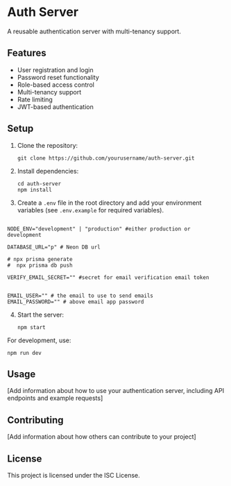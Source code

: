 # Auth Server

A reusable authentication server with multi-tenancy support.

## Features

- User registration and login
- Password reset functionality
- Role-based access control
- Multi-tenancy support
- Rate limiting
- JWT-based authentication

## Setup

1. Clone the repository:

   ```
   git clone https://github.com/yourusername/auth-server.git
   ```

2. Install dependencies:

   ```
   cd auth-server
   npm install
   ```

3. Create a `.env` file in the root directory and add your environment variables (see `.env.example` for required variables).

```

NODE_ENV="development" | "production" #either production or development

DATABASE_URL="p" # Neon DB url

# npx prisma generate
#  npx prisma db push

VERIFY_EMAIL_SECRET="" #secret for email verification email token


EMAIL_USER="" # the email to use to send emails
EMAIL_PASSWORD="" # above email app password  
```


4. Start the server:
   ```
   npm start
   ```

For development, use:

```
npm run dev
```

## Usage

[Add information about how to use your authentication server, including API endpoints and example requests]

## Contributing

[Add information about how others can contribute to your project]

## License

This project is licensed under the ISC License.
